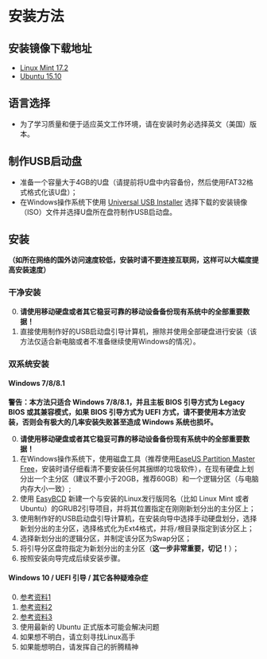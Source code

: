 # 安装方法

## 安装镜像下载地址

- [Linux Mint 17.2](http://www.linuxmint.com/edition.php?id=190)
- [Ubuntu 15.10](http://releases.ubuntu.com/15.10/ubuntu-15.10-desktop-amd64.iso)

## 语言选择

- 为了学习质量和便于适应英文工作环境，请在安装时务必选择英文（美国）版本。

## 制作USB启动盘

- 准备一个容量大于4GB的U盘（请提前将U盘中内容备份，然后使用FAT32格式格式化该U盘）；
- 在Windows操作系统下使用 [Universal USB Installer](http://www.pendrivelinux.com/universal-usb-installer-easy-as-1-2-3/) 选择下载的安装镜像（ISO）文件并选择U盘所在盘符制作USB启动盘。

## 安装

**（如所在网络的国外访问速度较低，安装时请不要连接互联网，这样可以大幅度提高安装速度）**

### 干净安装

0. **请使用移动硬盘或者其它稳妥可靠的移动设备备份现有系统中的全部重要数据！**
0. 直接使用制作好的USB启动盘引导计算机，擦除并使用全部硬盘进行安装（该方法仅适合新电脑或者不准备继续使用Windows的情况）。

### 双系统安装

#### Windows 7/8/8.1

**警告：本方法只适合 Windows 7/8/8.1，并且主板 BIOS 引导方式为 Legacy BIOS 或其兼容模式，如果 BIOS 引导方式为 UEFI 方式，请不要使用本方法安装，否则会有极大的几率安装失败甚至造成 Windows 系统也损坏。**

0. **请使用移动硬盘或者其它稳妥可靠的移动设备备份现有系统中的全部重要数据！**
0. 在Windows操作系统下，使用磁盘工具（推荐使用[EaseUS Partition Master Free](http://www.partition-tool.com/personal.htm)，安装时请仔细看清不要安装任何其捆绑的垃圾软件），在现有硬盘上划分出一个主分区（建议不要小于20GB，推荐60GB）和一个逻辑分区（与电脑内存大小一致）;
0. 使用 [EasyBCD](http://neosmart.net/EasyBCD/) 新建一个与安装的Linux发行版同名（比如 Linux Mint 或者 Ubuntu）的GRUB2引导项目，并将其位置指定在刚刚新划分出的主分区上；
0. 使用制作好的USB启动盘引导计算机，在安装向导中选择手动硬盘划分，选择新划分出的主分区，选择格式化为Ext4格式，并将```/```根目录指定到该分区上；
0. 选择新划分出的逻辑分区，并制定该分区为Swap分区；
0. 将引导分区盘符指定为新划分出的主分区（**这一步非常重要，切记！**）；
0. 按照安装向导完成后续安装步骤。

#### Windows 10 / UEFI 引导 / 其它各种疑难杂症

0. [参考资料1](https://help.ubuntu.com/community/UEFI)
0. [参考资料2](http://www.zhihu.com/question/34611974/answer/60032471)
0. [参考资料3](http://forum.ubuntu.org.cn/viewtopic.php?f=77&t=467746)
0. 使用最新的 Ubuntu 正式版本可能会解决问题
0. 如果想不明白，请立刻寻找Linux高手
0. 如果能想明白，请发挥自己的折腾精神
